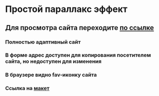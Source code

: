 # Простой параллакс эффект
## Для просмотра сайта переходите [по ссылке](https://lina1528.github.io/Wine/)
### Полностью адаптивный сайт
### В форме адрес доступен для копирования посетителем сайта, но недоступен для изменения
### В браузере видно fav-иконку сайта
### Ссылка на [макет](https://www.figma.com/file/14uMiycN37B1uIWpkDquPN/%D0%9D%D0%BE%D0%B2%D0%BE%D0%BA%D1%83%D0%B7%D0%BD%D0%B5%D1%87%D0%BD%D1%8B%D0%B9-%D0%BF%D0%B5%D1%80%D0%B5%D1%83%D0%BB%D0%BE%D0%BA-4%2F1-%2B?node-id=2780%3A14&t=xs9s7iDUs5w0Th4Y-0)
